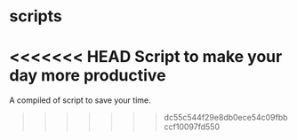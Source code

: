 # scripts

<<<<<<< HEAD
Script to make your day more productive
=======
A compiled of script to save your time.
>>>>>>> dc55c544f29e8db0ece54c09fbbccf10097fd550
